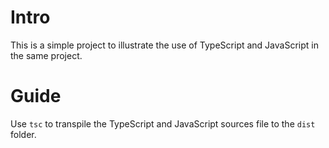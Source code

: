 # Intro

This is a simple project to illustrate the use of TypeScript and JavaScript in the same project.

# Guide

Use `tsc` to transpile the TypeScript and JavaScript sources file to the `dist` folder.